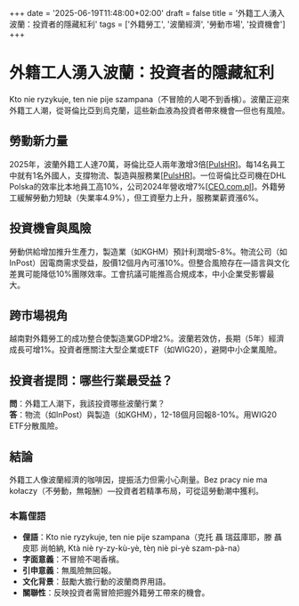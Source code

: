 +++
date = '2025-06-19T11:48:00+02:00'
draft = false
title = '外籍工人湧入波蘭：投資者的隱藏紅利'
tags = ['外籍勞工', '波蘭經濟', '勞動市場', '投資機會']
+++

# 外籍工人湧入波蘭：投資者的隱藏紅利

Kto nie ryzykuje, ten nie pije szampana（不冒險的人喝不到香檳）。波蘭正迎來外籍工人潮，從哥倫比亞到烏克蘭，這些新血液為投資者帶來機會—但也有風險。

## 勞動新力量
2025年，波蘭外籍工人達70萬，哥倫比亞人兩年激增3倍[[PulsHR](https://www.pulshr.pl/rekrutacja/tysiacami-jada-do-polski-jest-ich-coraz-wiecej-sa-wydajni-i-sumienni,112752.html)]。每14名員工中就有1名外國人，支撐物流、製造與服務業[[PulsHR](https://www.pulshr.pl/po-godzinach/kto-pracuje-na-zus-w-polsce-juz-co-czternasty-zatrudniony-to-cudzoziemiec,112705.html)]。一位哥倫比亞司機在DHL Polska的效率比本地員工高10%，公司2024年營收增7%[[CEO.com.pl](https://ceo.com.pl/kolumbijczycy-coraz-liczniejsi-na-polskim-rynku-pracy-ponad-trzykrotny-wzrost-w-dwa-lata-52503)]。外籍勞工緩解勞動力短缺（失業率4.9%），但工資壓力上升，服務業薪資漲6%。

## 投資機會與風險
勞動供給增加推升生產力，製造業（如KGHM）預計利潤增5-8%。物流公司（如InPost）因電商需求受益，股價12個月內可漲10%。但整合風險存在—語言與文化差異可能降低10%團隊效率。工會抗議可能推高合規成本，中小企業受影響最大。

## 跨市場視角
越南對外籍勞工的成功整合使製造業GDP增2%。波蘭若效仿，長期（5年）經濟成長可增1%。投資者應關注大型企業或ETF（如WIG20），避開中小企業風險。

## 投資者提問：哪些行業最受益？
**問**：外籍工人潮下，我該投資哪些波蘭行業？  
**答**：物流（如InPost）與製造（如KGHM），12-18個月回報8-10%。用WIG20 ETF分散風險。

## 結論
外籍工人像波蘭經濟的咖啡因，提振活力但需小心劑量。Bez pracy nie ma kołaczy（不勞動，無報酬）—投資者若精準布局，可從這勞動潮中獲利。

### 本篇俚語
- **俚語**：Kto nie ryzykuje, ten nie pije szampana（克托 聶 瑞茲庫耶，滕 聶 皮耶 尚帕納, Ktà niè ry-zy-kù-yè, tèŋ niè pi-yè szam-pà-na）  
- **字面意義**：不冒險不喝香檳。  
- **引申意義**：無風險無回報。  
- **文化背景**：鼓勵大膽行動的波蘭商界用語。  
- **關聯性**：反映投資者需冒險把握外籍勞工帶來的機會。
